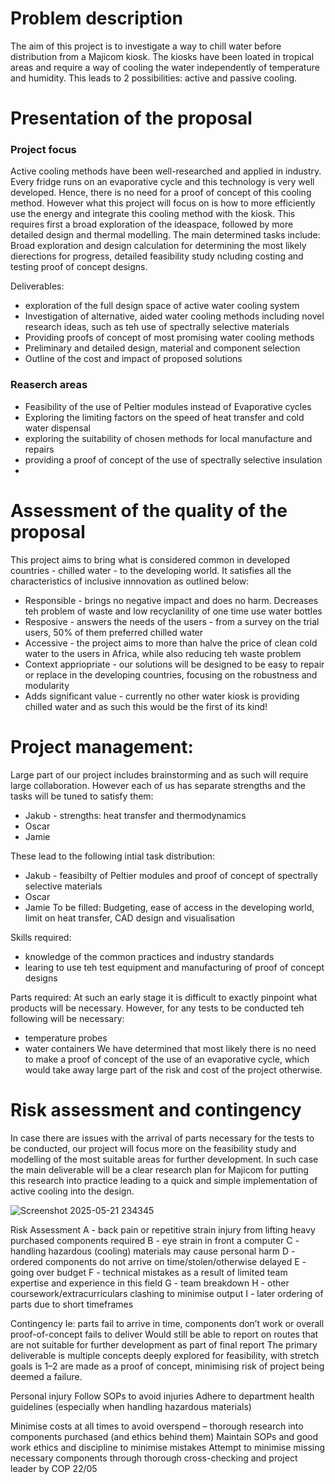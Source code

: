 # Problem description

The aim of this project is to investigate a way to chill water before distribution from a Majicom kiosk. The kiosks have been loated in tropical areas and require a way of cooling the water independently of temperature and humidity. This leads to 2 possibilities: active and passive cooling.

# Presentation of the proposal

### Project focus

Active cooling methods have been well-researched and applied in industry. Every fridge runs on an evaporative cycle and this technology is very well developed. Hence, there is no need for a proof of concept of this cooling method. However what this project will focus on is how to more efficiently use the energy and integrate this cooling method with the kiosk. This requires first a broad exploration of the ideaspace, followed by more detailed design and thermal modelling. The main determined tasks include: Broad exploration and design calculation for determining the most likely dierections for progress, detailed feasibility study ncluding costing and testing proof of concept designs.

Deliverables:

- exploration of the full design space of active water cooling system
- Investigation of alternative, aided water cooling methods including novel research ideas, such as teh use of  spectrally selective materials
- Providing proofs of concept of most promising water cooling methods
- Preliminary and detailed design, material and component selection
- Outline of the cost and impact of proposed solutions

### Reaserch areas

- Feasibility of the use of Peltier modules instead of Evaporative cycles
- Exploring the limiting factors on the speed of heat transfer and cold water dispensal
- exploring the suitability of chosen methods for local manufacture and repairs
- providing a proof of concept of the use of spectrally selective insulation
- 



# Assessment of the quality of the proposal

This project aims to bring what is considered common in developed countries - chilled water - to the developing world. It satisfies all the characteristics of inclusive innnovation as outlined below:
- Responsible - brings no negative impact and does no harm. Decreases teh problem of waste and low recyclanility of one time use water bottles
- Resposive - answers the needs of the users - from a survey on the trial users, 50% of them preferred chilled water
- Accessive - the project aims to more than halve the price of clean cold water to the users in Africa, while also reducing teh waste problem
- Context appriopriate - our solutions will be designed to be easy to repair or replace in the developing countries, focusing on the robustness and modularity
- Adds significant value - currently no other water kiosk is providing chilled water and as such this would be the first of its kind!


# Project management:

Large part of our project includes brainstorming and as such will require large collaboration. However each of us has separate strengths and the tasks will be tuned to satisfy them:

- Jakub - strengths: heat transfer and thermodynamics
- Oscar
- Jamie

These lead to the following intial task distribution:
- Jakub - feasibilty of Peltier modules and proof of concept of spectrally selective materials
- Oscar
- Jamie
To be filled: Budgeting, ease of access in the developing world, limit on heat transfer, CAD design and visualisation

Skills required:
- knowledge of the common practices and industry standards
- learing to use teh test equipment and manufacturing of proof of concept designs

Parts required:
At such an early stage it is difficult to exactly pinpoint what products will be necessary. However, for any tests to be conducted teh following will be necessary:
 - temperature probes
 - water containers
We have determined that most likely there is no need to make a proof of concept of the use of an evaporative cycle, which would take away large part of the risk and cost of the project otherwise.

# Risk assessment and contingency

In case there are issues with the arrival of parts necessary for the tests to be conducted, our project will focus more on the feasibility study and modelling of the most suitable areas for further development. In such case the main deliverable will be a clear research plan for Majicom for putting this research into practice leading to a quick and simple implementation of active cooling into the design.

![Screenshot 2025-05-21 234345](https://github.com/user-attachments/assets/437f1def-0edc-41f7-bee7-e720d0205933)


Risk Assessment
A - back pain or repetitive strain injury from lifting heavy purchased components required
B - eye strain in front a computer
C - handling hazardous (cooling) materials may cause personal harm
D - ordered components do not arrive on time/stolen/otherwise delayed
E - going over budget
F - technical mistakes as a result of limited team expertise and experience in this field
G - team breakdown
H - other coursework/extracurriculars clashing to minimise output
I - later ordering of parts due to short timeframes

Contingency
Ie: parts fail to arrive in time, components don’t work or overall proof-of-concept fails to deliver
Would still be able to report on routes that are not suitable for further development as part of final report
The primary deliverable is multiple concepts deeply explored for feasibility, with stretch goals is 1–2 are made as a proof of concept, minimising risk of project being deemed a failure.

Personal injury
Follow SOPs to avoid injuries
Adhere to department health guidelines (especially when handling hazardous materials)

Minimise costs at all times to avoid overspend – thorough research into components purchased (and ethics behind them)
Maintain SOPs and good work ethics and discipline to minimise mistakes
Attempt to minimise missing necessary components through thorough cross-checking and project leader by COP 22/05









